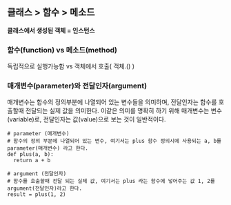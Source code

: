 ## 클래스 > 함수 > 메소드

**클래스에서 생성된 객체 = 인스턴스**

### 함수(function) vs 메소드(method)

 독립적으로 실행가능함  vs 객체에서 호출( 객체.() )



### 매개변수(parameter)와 전달인자(argument)

매개변수는 함수의 정의부분에 나열되어 있는 변수들을 의미하며, 전달인자는 함수를 호출할때 전달되는 실제 값을 의미한다. 이같은 의미를 명확히 하기 위해 매개변수는 변수(variable)로, 전달인자는 값(value)으로 보는 것이 일반적이다.

```
# parameter (매개변수)
# 함수의 정의 부분에 나열되어 있는 변수, 여기서는 plus 함수 정의시에 사용되는 a, b를 parameter(매개변수) 라고 한다.
def plus(a, b):
  return a + b

# argument (전달인자)
# 함수를 호출할때 전달 되는 실제 값, 여기서는 plus 라는 함수에 넣어주는 값 1, 2를 argument(전달인자)라고 한다.
result = plus(1, 2)
```

   